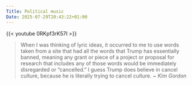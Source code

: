 ```yaml
---
Title: Political music
Date: 2025-07-29T20:43:22+01:00
---
```

{{< youtube 0RKpf3rK57I >}}

> When I was thinking of lyric ideas, it occurred to me to use words taken from a site that had all the words that Trump has essentially banned, meaning any grant or piece of a project or proposal for research that includes any of those words would be immediately disregarded or “cancelled.” I guess Trump does believe in cancel culture, because he is literally trying to cancel culture. 
~ <cite>Kim Gordon</cite>